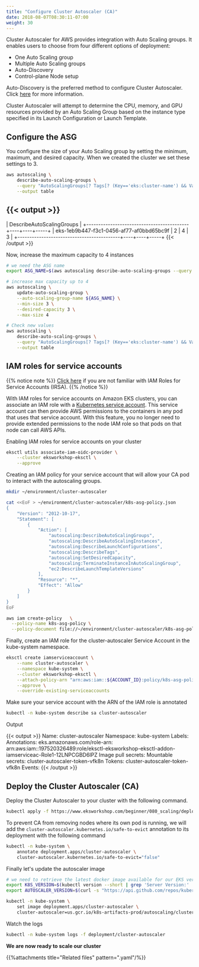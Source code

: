 ```yaml
---
title: "Configure Cluster Autoscaler (CA)"
date: 2018-08-07T08:30:11-07:00
weight: 30
---
```

Cluster Autoscaler for AWS provides integration with Auto Scaling groups. It enables users to choose from four different options of deployment:

* One Auto Scaling group
* Multiple Auto Scaling groups
* Auto-Discovery
* Control-plane Node setup

Auto-Discovery is the preferred method to configure Cluster Autoscaler. Click [here](https://github.com/kubernetes/autoscaler/tree/master/cluster-autoscaler/cloudprovider/aws) for more information.

Cluster Autoscaler will attempt to determine the CPU, memory, and GPU resources provided by an Auto Scaling Group based on the instance type specified in its Launch Configuration or Launch Template.

## Configure the ASG

You configure the size of your Auto Scaling group by setting the minimum, maximum, and desired capacity. When we created the cluster we set these settings to 3.

```bash
aws autoscaling \
    describe-auto-scaling-groups \
    --query "AutoScalingGroups[? Tags[? (Key=='eks:cluster-name') && Value=='eksworkshop-eksctl']].[AutoScalingGroupName, MinSize, MaxSize,DesiredCapacity]" \
    --output table
```

{{< output >}}
-------------------------------------------------------------
|                 DescribeAutoScalingGroups                 |
+-------------------------------------------+----+----+-----+
|  eks-1eb9b447-f3c1-0456-af77-af0bbd65bc9f |  2 |  4 |  3  |
+-------------------------------------------+----+----+-----+
{{< /output >}}

Now, increase the maximum capacity to 4 instances

```bash
# we need the ASG name
export ASG_NAME=$(aws autoscaling describe-auto-scaling-groups --query "AutoScalingGroups[? Tags[? (Key=='eks:cluster-name') && Value=='eksworkshop-eksctl']].AutoScalingGroupName" --output text)

# increase max capacity up to 4
aws autoscaling \
    update-auto-scaling-group \
    --auto-scaling-group-name ${ASG_NAME} \
    --min-size 3 \
    --desired-capacity 3 \
    --max-size 4

# Check new values
aws autoscaling \
    describe-auto-scaling-groups \
    --query "AutoScalingGroups[? Tags[? (Key=='eks:cluster-name') && Value=='eksworkshop-eksctl']].[AutoScalingGroupName, MinSize, MaxSize,DesiredCapacity]" \
    --output table
```

## IAM roles for service accounts

{{% notice note %}}
[Click here](/beginner/110_irsa/) if you are not familiar with IAM Roles for Service Accounts (IRSA).
{{% /notice %}}

With IAM roles for service accounts on Amazon EKS clusters, you can associate an IAM role with a [Kubernetes service account](https://kubernetes.io/docs/tasks/configure-pod-container/configure-service-account/). This service account can then provide AWS permissions to the containers in any pod that uses that service account. With this feature, you no longer need to provide extended permissions to the node IAM role so that pods on that node can call AWS APIs.

Enabling IAM roles for service accounts on your cluster

```bash
eksctl utils associate-iam-oidc-provider \
    --cluster eksworkshop-eksctl \
    --approve
```

Creating an IAM policy for your service account that will allow your CA pod to interact with the autoscaling groups.

```bash
mkdir ~/environment/cluster-autoscaler

cat <<EoF > ~/environment/cluster-autoscaler/k8s-asg-policy.json
{
    "Version": "2012-10-17",
    "Statement": [
        {
            "Action": [
                "autoscaling:DescribeAutoScalingGroups",
                "autoscaling:DescribeAutoScalingInstances",
                "autoscaling:DescribeLaunchConfigurations",
                "autoscaling:DescribeTags",
                "autoscaling:SetDesiredCapacity",
                "autoscaling:TerminateInstanceInAutoScalingGroup",
                "ec2:DescribeLaunchTemplateVersions"
            ],
            "Resource": "*",
            "Effect": "Allow"
        }
    ]
}
EoF

aws iam create-policy   \
  --policy-name k8s-asg-policy \
  --policy-document file://~/environment/cluster-autoscaler/k8s-asg-policy.json
```

Finally, create an IAM role for the cluster-autoscaler Service Account in the kube-system namespace.

```bash
eksctl create iamserviceaccount \
    --name cluster-autoscaler \
    --namespace kube-system \
    --cluster eksworkshop-eksctl \
    --attach-policy-arn "arn:aws:iam::${ACCOUNT_ID}:policy/k8s-asg-policy" \
    --approve \
    --override-existing-serviceaccounts
```

Make sure your service account with the ARN of the IAM role is annotated

```bash
kubectl -n kube-system describe sa cluster-autoscaler
```

Output

{{< output >}}
Name:                cluster-autoscaler
Namespace:           kube-system
Labels:              <none>
Annotations:         eks.amazonaws.com/role-arn: arn:aws:iam::197520326489:role/eksctl-eksworkshop-eksctl-addon-iamserviceac-Role1-12LNPCGBD6IPZ
Image pull secrets:  <none>
Mountable secrets:   cluster-autoscaler-token-vfk8n
Tokens:              cluster-autoscaler-token-vfk8n
Events:              <none>
{{< /output >}}

## Deploy the Cluster Autoscaler (CA)

Deploy the Cluster Autoscaler to your cluster with the following command.

```bash
kubectl apply -f https://www.eksworkshop.com/beginner/080_scaling/deploy_ca.files/cluster-autoscaler-autodiscover.yaml
```

To prevent CA from removing nodes where its own pod is running, we will add the `cluster-autoscaler.kubernetes.io/safe-to-evict` annotation to its deployment with the following command

```bash
kubectl -n kube-system \
    annotate deployment.apps/cluster-autoscaler \
    cluster-autoscaler.kubernetes.io/safe-to-evict="false"
```

Finally let's update the autoscaler image

```bash
# we need to retrieve the latest docker image available for our EKS version
export K8S_VERSION=$(kubectl version --short | grep 'Server Version:' | sed 's/[^0-9.]*\([0-9.]*\).*/\1/' | cut -d. -f1,2)
export AUTOSCALER_VERSION=$(curl -s "https://api.github.com/repos/kubernetes/autoscaler/releases?q=${K8S_VERSION}" | grep '"tag_name":' | sed -s 's/.*-\([0-9][0-9\.]*\).*/\1/' | grep -m1 ${K8S_VERSION})

kubectl -n kube-system \
    set image deployment.apps/cluster-autoscaler \
    cluster-autoscaler=us.gcr.io/k8s-artifacts-prod/autoscaling/cluster-autoscaler:v${AUTOSCALER_VERSION}
```

Watch the logs

```bash
kubectl -n kube-system logs -f deployment/cluster-autoscaler
```

**We are now ready to scale our cluster**

{{%attachments title="Related files" pattern=".yaml"/%}}
